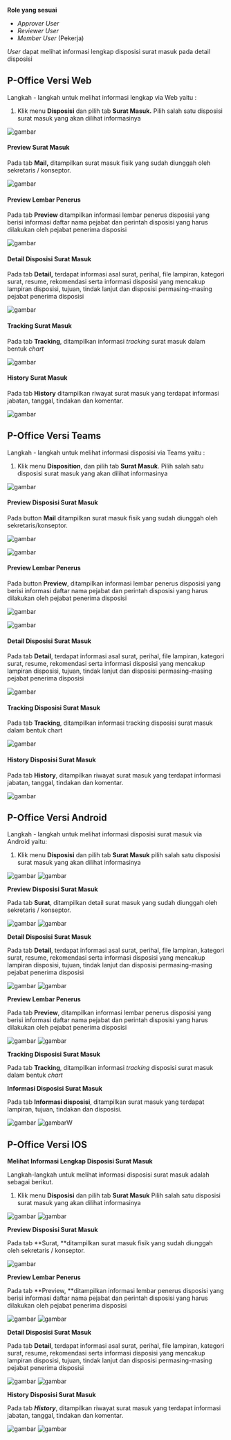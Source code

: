 **Role yang sesuai**

- *Approver User*
- *Reviewer User*
- *Member User* (Pekerja) 

_User_ dapat melihat informasi lengkap disposisi surat masuk pada detail disposisi

## **P-Office Versi Web**

Langkah - langkah untuk melihat informasi lengkap via Web yaitu :

1. Klik menu **Disposisi** dan pilih tab **Surat Masuk.** Pilih salah satu disposisi surat masuk yang akan dilihat informasinya

![gambar](SuratMasuk/SM_Web/SM36.png)


#### **Preview Surat Masuk**


Pada tab **Mail,** ditampilkan surat masuk fisik yang sudah diunggah oleh sekretaris / konseptor.

![gambar](SuratMasuk/SM_Web/SM37.png)

#### **Preview Lembar Penerus**


Pada tab **Preview** ditampilkan informasi lembar penerus disposisi yang berisi informasi daftar nama pejabat dan perintah disposisi yang harus dilakukan oleh pejabat penerima disposisi

![gambar](SuratMasuk/SM_Web/SM38.png)

#### **Detail Disposisi Surat Masuk**


Pada tab **Detail,** terdapat informasi asal surat, perihal, file lampiran, kategori surat, resume, rekomendasi serta informasi disposisi yang mencakup lampiran disposisi, tujuan, tindak lanjut dan disposisi permasing-masing pejabat penerima disposisi

![gambar](SuratMasuk/SM_Web/SM39.png)

#### **Tracking Surat Masuk**


Pada tab **Tracking**, ditampilkan informasi _tracking_ surat masuk dalam bentuk _chart_

![gambar](SuratMasuk/SM_Web/SM40.png)

#### **History Surat Masuk**

Pada tab **History** ditampilkan riwayat surat masuk yang terdapat informasi jabatan, tanggal, tindakan dan komentar.

![gambar](SuratMasuk/SM_Web/SM41.png)


## **P-Office Versi Teams**

Langkah - langkah untuk melihat informasi disposisi via Teams yaitu :
1. Klik menu **Disposition**, dan pilih tab **Surat Masuk**. Pilih salah satu disposisi surat masuk yang akan dilihat informasinya

![gambar](SuratMasuk/SM_Teams/SM39.png)

#### **Preview Disposisi Surat Masuk**

Pada button **Mail** ditampilkan surat masuk fisik yang sudah diunggah oleh sekretaris/konseptor.

![gambar](SuratMasuk/SM_Teams/SM40.png)

![gambar](SuratMasuk/SM_Teams/SM41.png)


#### **Preview Lembar Penerus**

Pada button **Preview**, ditampilkan informasi lembar penerus disposisi yang berisi informasi daftar nama pejabat dan perintah disposisi yang harus dilakukan oleh pejabat penerima disposisi

![gambar](SuratMasuk/SM_Teams/SM42.png)

![gambar](SuratMasuk/SM_Teams/SM43.png)

#### **Detail Disposisi Surat Masuk**
Pada tab **Detail**, terdapat informasi asal surat, perihal, file lampiran, kategori surat, resume, rekomendasi serta informasi disposisi yang mencakup lampiran disposisi, tujuan, tindak lanjut dan disposisi permasing-masing pejabat penerima disposisi

![gambar](SuratMasuk/SM_Teams/SM44.png)

#### **Tracking Disposisi Surat Masuk**

Pada tab **Tracking**, ditampilkan informasi tracking disposisi surat masuk dalam bentuk chart

![gambar](SuratMasuk/SM_Teams/SM45.png)

#### **History Disposisi Surat Masuk**

Pada tab **History**, ditampilkan riwayat surat masuk yang terdapat informasi jabatan, tanggal, tindakan dan komentar.


![gambar](SuratMasuk/SM_Teams/SM46.png)

## **P-Office Versi Android**

Langkah - langkah untuk melihat informasi disposisi surat masuk via Android yaitu:

1. Klik menu **Disposisi** dan pilih tab **Surat Masuk** pilih salah satu disposisi surat masuk yang akan dilihat informasinya

![gambar](SuratMasuk/SM_Android/Informasidisposisi/A01.jpg) ![gambar](SuratMasuk/SM_Android/Informasidisposisi/A02.jpg)

**Preview Disposisi Surat Masuk**

Pada tab **Surat**, ditampilkan detail surat masuk yang sudah diunggah oleh sekretaris / konseptor.

![gambar](SuratMasuk/SM_Android/Informasidisposisi/P01.jpg) ![gambar](SuratMasuk/SM_Android/Informasidisposisi/P02.jpg)

**Detail Disposisi Surat Masuk**

Pada tab **Detail**, terdapat informasi asal surat, perihal, file lampiran, kategori surat, resume, rekomendasi serta informasi disposisi yang mencakup lampiran disposisi, tujuan, tindak lanjut dan disposisi permasing-masing pejabat penerima disposisi

![gambar](SuratMasuk/SM_Android/Informasidisposisi/D01.jpg) ![gambar](SuratMasuk/SM_Android/Informasidisposisi/A02.jpg)

**Preview Lembar Penerus**

Pada tab **Preview**, ditampilkan informasi lembar penerus disposisi yang berisi informasi daftar nama pejabat dan perintah disposisi yang harus dilakukan oleh
pejabat penerima disposisi

![gambar](SuratMasuk/SM_Android/Informasidisposisi/PL01.jpg) ![gambar](SuratMasuk/SM_Android/Informasidisposisi/PL02.jpg)

**Tracking Disposisi Surat Masuk**

Pada tab **Tracking**, ditampilkan informasi _tracking_ disposisi surat masuk dalam bentuk _chart_

**Informasi Disposisi Surat Masuk**

Pada tab **Informasi disposisi**, ditampilkan  surat masuk yang terdapat lampiran, tujuan, tindakan dan disposisi.

![gambar](SuratMasuk/SM_Android/Informasidisposisi/ID01.jpg) ![gambar](SuratMasuk/SM_Android/Informasidisposisi/A02.jpg)W


## **P-Office Versi IOS**

**Melihat Informasi Lengkap Disposisi Surat Masuk**

Langkah-langkah untuk melihat informasi disposisi surat masuk adalah sebagai berikut.

1.	Klik menu **Disposisi** dan pilih tab **Surat Masuk** Pilih salah satu disposisi surat masuk yang akan dilihat informasinya

![gambar](SuratMasuk/SM_IOS/SM-25.png)
![gambar](SuratMasuk/SM_IOS/SM-26.png)

**Preview Disposisi Surat Masuk**

Pada tab **Surat, **ditampilkan surat masuk fisik yang sudah diunggah oleh sekretaris / konseptor.

![gambar](SuratMasuk/SM_IOS/SM-60.png)

**Preview Lembar Penerus**

Pada tab **Preview, **ditampilkan informasi lembar penerus disposisi yang berisi informasi daftar nama pejabat dan perintah disposisi yang harus dilakukan oleh pejabat penerima disposisi

![gambar](SuratMasuk/SM_IOS/SM-39.png)
![gambar](SuratMasuk/SM_IOS/SM-40.png)

**Detail Disposisi Surat Masuk**

Pada tab **Detail**, terdapat informasi asal surat, perihal, file lampiran, kategori surat, resume, rekomendasi serta informasi disposisi yang mencakup lampiran disposisi, tujuan, tindak lanjut dan disposisi permasing-masing pejabat penerima disposisi

![gambar](SuratMasuk/SM_IOS/SM-41.png)
![gambar](SuratMasuk/SM_IOS/SM-42.png)

**History Disposisi Surat Masuk**

Pada tab **_History_**, ditampilkan riwayat surat masuk yang terdapat informasi jabatan, tanggal, tindakan dan komentar.

![gambar](SuratMasuk/SM_IOS/SM-43.png)
![gambar](SuratMasuk/SM_IOS/SM-45.png)